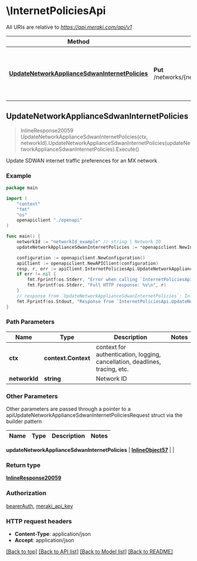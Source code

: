 # \InternetPoliciesApi

All URIs are relative to *https://api.meraki.com/api/v1*

Method | HTTP request | Description
------------- | ------------- | -------------
[**UpdateNetworkApplianceSdwanInternetPolicies**](InternetPoliciesApi.md#UpdateNetworkApplianceSdwanInternetPolicies) | **Put** /networks/{networkId}/appliance/sdwan/internetPolicies | Update SDWAN internet traffic preferences for an MX network



## UpdateNetworkApplianceSdwanInternetPolicies

> InlineResponse20059 UpdateNetworkApplianceSdwanInternetPolicies(ctx, networkId).UpdateNetworkApplianceSdwanInternetPolicies(updateNetworkApplianceSdwanInternetPolicies).Execute()

Update SDWAN internet traffic preferences for an MX network



### Example

```go
package main

import (
    "context"
    "fmt"
    "os"
    openapiclient "./openapi"
)

func main() {
    networkId := "networkId_example" // string | Network ID
    updateNetworkApplianceSdwanInternetPolicies := *openapiclient.NewInlineObject57() // InlineObject57 |  (optional)

    configuration := openapiclient.NewConfiguration()
    apiClient := openapiclient.NewAPIClient(configuration)
    resp, r, err := apiClient.InternetPoliciesApi.UpdateNetworkApplianceSdwanInternetPolicies(context.Background(), networkId).UpdateNetworkApplianceSdwanInternetPolicies(updateNetworkApplianceSdwanInternetPolicies).Execute()
    if err != nil {
        fmt.Fprintf(os.Stderr, "Error when calling `InternetPoliciesApi.UpdateNetworkApplianceSdwanInternetPolicies``: %v\n", err)
        fmt.Fprintf(os.Stderr, "Full HTTP response: %v\n", r)
    }
    // response from `UpdateNetworkApplianceSdwanInternetPolicies`: InlineResponse20059
    fmt.Fprintf(os.Stdout, "Response from `InternetPoliciesApi.UpdateNetworkApplianceSdwanInternetPolicies`: %v\n", resp)
}
```

### Path Parameters


Name | Type | Description  | Notes
------------- | ------------- | ------------- | -------------
**ctx** | **context.Context** | context for authentication, logging, cancellation, deadlines, tracing, etc.
**networkId** | **string** | Network ID | 

### Other Parameters

Other parameters are passed through a pointer to a apiUpdateNetworkApplianceSdwanInternetPoliciesRequest struct via the builder pattern


Name | Type | Description  | Notes
------------- | ------------- | ------------- | -------------

 **updateNetworkApplianceSdwanInternetPolicies** | [**InlineObject57**](InlineObject57.md) |  | 

### Return type

[**InlineResponse20059**](InlineResponse20059.md)

### Authorization

[bearerAuth](../README.md#bearerAuth), [meraki_api_key](../README.md#meraki_api_key)

### HTTP request headers

- **Content-Type**: application/json
- **Accept**: application/json

[[Back to top]](#) [[Back to API list]](../README.md#documentation-for-api-endpoints)
[[Back to Model list]](../README.md#documentation-for-models)
[[Back to README]](../README.md)


